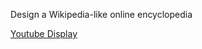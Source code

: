 Design a Wikipedia-like online encyclopedia


[Youtube Display](https://www.youtube.com/watch?v=L-90ssG_Szk)
